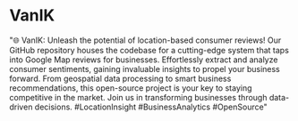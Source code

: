 # VanIK
"🌐 VanIK: Unleash the potential of location-based consumer reviews! Our GitHub repository houses the codebase for a cutting-edge system that taps into Google Map reviews for businesses. Effortlessly extract and analyze consumer sentiments, gaining invaluable insights to propel your business forward. From geospatial data processing to smart business recommendations, this open-source project is your key to staying competitive in the market. Join us in transforming businesses through data-driven decisions. #LocationInsight #BusinessAnalytics #OpenSource"
